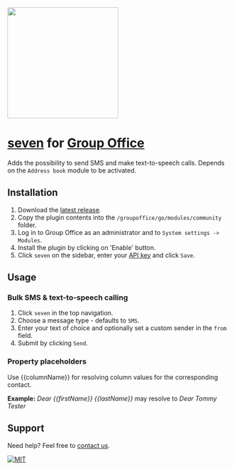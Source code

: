 <img src="https://www.seven.io/wp-content/uploads/Logo.svg" width="250" />


# [seven](https://www.seven.io/) for [Group Office](https://www.group-office.com/)

Adds the possibility to send SMS and make text-to-speech calls.
Depends on the `Address book` module to be activated.

## Installation

1. Download the [latest release](https://github.com/seven-io/groupoffice/releases/latest/download/seven-groupoffice-latest.zip).
2. Copy the plugin contents into the `/groupoffice/go/modules/community` folder.
3. Log in to Group Office as an administrator and to `System settings -> Modules`.
4. Install the plugin by clicking on 'Enable' button.
5. Click `seven` on the sidebar, enter your [API key](https://help.seven.io/en/api-key-access) and click `Save`.

## Usage
### Bulk SMS & text-to-speech calling
1. Click `seven` in the top navigation.
2. Choose a message type - defaults to `SMS`.
3. Enter your text of choice and optionally set a custom sender in the `from` field.
4. Submit by clicking `Send`.

### Property placeholders
Use {{columnName}} for resolving column values for the corresponding contact.

**Example:** *Dear {{firstName}} {{lastName}}* may resolve to *Dear Tommy Tester*


## Support

Need help? Feel free to [contact us](https://www.seven.io/en/company/contact).

[![MIT](https://img.shields.io/badge/License-MIT-teal.svg)](LICENSE)
